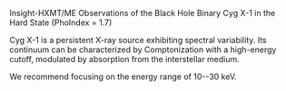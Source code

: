 Insight-HXMT/ME Observations of the Black Hole Binary Cyg X-1 in the Hard State (PhoIndex = 1.7)

Cyg X-1 is a persistent X-ray source exhibiting spectral variability. Its continuum can be characterized by Comptonization with a high-energy cutoff, modulated by absorption from the interstellar medium.

We recommend focusing on the energy range of 10--30 keV.

